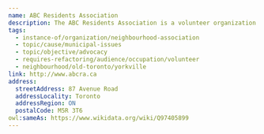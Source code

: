 ```yaml
---
name: ABC Residents Association
description: The ABC Residents Association is a volunteer organization committed to enhancing the quality of life in our neighbourhood through active participation in municipal issues. Originally established in 1957, we serve the residents, including condo and apartment residents, living in Toronto's Yorkville/North Midtown community between Yonge Street, west to Avenue Road, and Bloor Street north to the CPR tracks.
tags:
  - instance-of/organization/neighbourhood-association
  - topic/cause/municipal-issues
  - topic/objective/advocacy
  - requires-refactoring/audience/occupation/volunteer
  - neighbourhood/old-toronto/yorkville
link: http://www.abcra.ca
address:
  streetAddress: 87 Avenue Road
  addressLocality: Toronto
  addressRegion: ON
  postalCode: M5R 3T6
owl:sameAs: https://www.wikidata.org/wiki/Q97405899
---
```

